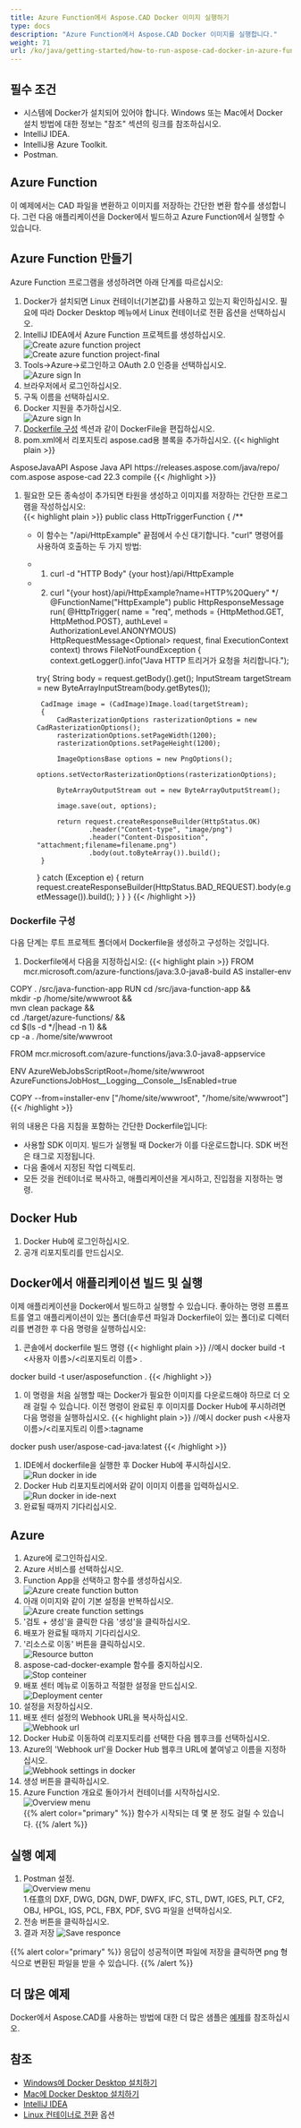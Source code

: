 ```yaml
---
title: Azure Function에서 Aspose.CAD Docker 이미지 실행하기
type: docs
description: "Azure Function에서 Aspose.CAD Docker 이미지를 실행합니다."
weight: 71
url: /ko/java/getting-started/how-to-run-aspose-cad-docker-in-azure-function/
---
```


## 필수 조건
- 시스템에 Docker가 설치되어 있어야 합니다. Windows 또는 Mac에서 Docker 설치 방법에 대한 정보는 "참조" 섹션의 링크를 참조하십시오.
- IntelliJ IDEA.
- IntelliJ용 Azure Toolkit.
- Postman.

## Azure Function

이 예제에서는 CAD 파일을 변환하고 이미지를 저장하는 간단한 변환 함수를 생성합니다. 그런 다음 애플리케이션을 Docker에서 빌드하고 Azure Function에서 실행할 수 있습니다.

## Azure Function 만들기

Azure Function 프로그램을 생성하려면 아래 단계를 따르십시오:
1. Docker가 설치되면 Linux 컨테이너(기본값)를 사용하고 있는지 확인하십시오. 필요에 따라 Docker Desktop 메뉴에서 Linux 컨테이너로 전환 옵션을 선택하십시오.
1. IntelliJ IDEA에서 Azure Function 프로젝트를 생성하십시오.<br>
![Create azure function project](/_assets/java/java-azure/create-function-ide-1.png)<br>
![Create azure function project-final](/_assets/java/java-azure/create-function-ide-2.png)<br>
1. Tools->Azure->로그인하고 OAuth 2.0 인증을 선택하십시오.<br>
![Azure sign In](/_assets/java/java-azure/sign-in-azure.png)<br>
1. 브라우저에서 로그인하십시오.
1. 구독 이름을 선택하십시오.
1. Docker 지원을 추가하십시오.<br>
![Azure sign In](/_assets/java/java-azure/add-docker-support.png)<br>
1. <a href="#configuring-a-dockerfile">Dockerfile 구성</a> 섹션과 같이 DockerFile을 편집하십시오.
1. pom.xml에서 리포지토리 aspose.cad용 블록을 추가하십시오.
{{< highlight plain >}}
<repositories>
    <repository>
		<id>AsposeJavaAPI</id>
        <name>Aspose Java API</name>
        <url>https://releases.aspose.com/java/repo/</url>
    </repository>
</repositories>


<dependencies>
 <dependency>
    <groupId>com.aspose</groupId>
    <artifactId>aspose-cad</artifactId>
    <version>22.3</version>
    <scope>compile</scope>
  </dependency>
</dependencies>
{{< /highlight >}}

1. 필요한 모든 종속성이 추가되면 타원을 생성하고 이미지를 저장하는 간단한 프로그램을 작성하십시오:<br>
{{< highlight plain >}}
public class HttpTriggerFunction {
    /**
     * 이 함수는 "/api/HttpExample" 끝점에서 수신 대기합니다. "curl" 명령어를 사용하여 호출하는 두 가지 방법:
     * 1. curl -d "HTTP Body" {your host}/api/HttpExample
     * 2. curl "{your host}/api/HttpExample?name=HTTP%20Query"
     */
    @FunctionName("HttpExample")
    public HttpResponseMessage run(
            @HttpTrigger(
                name = "req",
                methods = {HttpMethod.GET, HttpMethod.POST},
                authLevel = AuthorizationLevel.ANONYMOUS)
                HttpRequestMessage<Optional<String>> request,
            final ExecutionContext context) throws FileNotFoundException {
        context.getLogger().info("Java HTTP 트리거가 요청을 처리합니다.");

        try{
            String body = request.getBody().get();
            InputStream targetStream = new ByteArrayInputStream(body.getBytes());

            CadImage image = (CadImage)Image.load(targetStream);
            {
                CadRasterizationOptions rasterizationOptions = new CadRasterizationOptions();
                rasterizationOptions.setPageWidth(1200);
                rasterizationOptions.setPageHeight(1200);

                ImageOptionsBase options = new PngOptions();
                options.setVectorRasterizationOptions(rasterizationOptions);

                ByteArrayOutputStream out = new ByteArrayOutputStream();

                image.save(out, options);

                return request.createResponseBuilder(HttpStatus.OK)
                        .header("Content-type", "image/png")
                        .header("Content-Disposition", "attachment;filename=filename.png")
                        .body(out.toByteArray()).build();
            }
        }
        catch (Exception e)
		{
            return request.createResponseBuilder(HttpStatus.BAD_REQUEST).body(e.getMessage()).build();
        }
    }
}
{{< /highlight >}}

### Dockerfile 구성

다음 단계는 루트 프로젝트 폴더에서 Dockerfile을 생성하고 구성하는 것입니다.

1. Dockerfile에서 다음을 지정하십시오:
{{< highlight plain >}}
FROM mcr.microsoft.com/azure-functions/java:3.0-java8-build AS installer-env

COPY . /src/java-function-app
RUN cd /src/java-function-app && \
    mkdir -p /home/site/wwwroot && \
    mvn clean package && \
    cd ./target/azure-functions/ && \
    cd $(ls -d */|head -n 1) && \
    cp -a . /home/site/wwwroot

FROM mcr.microsoft.com/azure-functions/java:3.0-java8-appservice

ENV AzureWebJobsScriptRoot=/home/site/wwwroot \
    AzureFunctionsJobHost__Logging__Console__IsEnabled=true

COPY --from=installer-env ["/home/site/wwwroot", "/home/site/wwwroot"]
{{< /highlight >}}

위의 내용은 다음 지침을 포함하는 간단한 Dockerfile입니다:

- 사용할 SDK 이미지. 빌드가 실행될 때 Docker가 이를 다운로드합니다. SDK 버전은 태그로 지정됩니다.
- 다음 줄에서 지정된 작업 디렉토리.
- 모든 것을 컨테이너로 복사하고, 애플리케이션을 게시하고, 진입점을 지정하는 명령.

## Docker Hub
1. Docker Hub에 로그인하십시오.
1. 공개 리포지토리를 만드십시오.

## Docker에서 애플리케이션 빌드 및 실행
 
이제 애플리케이션을 Docker에서 빌드하고 실행할 수 있습니다. 좋아하는 명령 프롬프트를 열고 애플리케이션이 있는 폴더(솔루션 파일과 Dockerfile이 있는 폴더)로 디렉터리를 변경한 후 다음 명령을 실행하십시오:

1. 콘솔에서 dockerfile 빌드 명령
{{< highlight plain >}}
//예시
docker build -t <사용자 이름>/<리포지토리 이름> .

docker build -t user/asposefunction .
{{< /highlight >}}
 
1. 이 명령을 처음 실행할 때는 Docker가 필요한 이미지를 다운로드해야 하므로 더 오래 걸릴 수 있습니다. 이전 명령이 완료된 후 이미지를 Docker Hub에 푸시하려면 다음 명령을 실행하십시오.
{{< highlight plain >}}
//예시
docker push <사용자 이름>/<리포지토리 이름>:tagname

docker push user/aspose-cad-java:latest
{{< /highlight >}}

1. IDE에서 dockerfile을 실행한 후 Docker Hub에 푸시하십시오.<br>
![Run docker in ide](/_assets/java/java-azure/docker-run-in-ide.png)<br>
1. Docker Hub 리포지토리에서와 같이 이미지 이름을 입력하십시오.<br>
![Run docker in ide-next](/_assets/java/java-azure/docker-run-in-ide-1.png)<br>
1. 완료될 때까지 기다리십시오.

## Azure

1. Azure에 로그인하십시오.
1. Azure 서비스를 선택하십시오.
1. Function App을 선택하고 함수를 생성하십시오.<br>
![Azure create function button](/_assets/java/java-azure/create-function-azure.png)<br>
1. 아래 이미지와 같이 기본 설정을 반복하십시오.<br>
![Azure create function settings](/_assets/java/java-azure/create-function-settings.png)<br>
1. '검토 + 생성'을 클릭한 다음 '생성'을 클릭하십시오.
1. 배포가 완료될 때까지 기다리십시오.
1. '리소스로 이동' 버튼을 클릭하십시오.<br>
![Resource button](/_assets/java/java-azure/go-to-resource.png)<br>
1. aspose-cad-docker-example 함수를 중지하십시오.<br>
![Stop conteiner](/_assets/java/java-azure/stop-container.png)<br>
1. 배포 센터 메뉴로 이동하고 적절한 설정을 만드십시오.<br>
![Deployment center](/_assets/java/java-azure/deployment-center.png)<br>
1. 설정을 저장하십시오.
1. 배포 센터 설정의 Webhook URL을 복사하십시오.<br>
![Webhook url](/_assets/java/java-azure/webhook-url.png)<br>
1. Docker Hub로 이동하여 리포지토리를 선택한 다음 웹후크를 선택하십시오.
1. Azure의 'Webhook url'을 Docker Hub 웹후크 URL에 붙여넣고 이름을 지정하십시오.<br>
![Webhook settings in docker](/_assets/java/java-azure/webhook.png)<br>
1. 생성 버튼을 클릭하십시오.
1. Azure Function 개요로 돌아가서 컨테이너를 시작하십시오.<br>
![Overview menu](/_assets/java/java-azure/overview.png)<br>
{{% alert color="primary" %}} 
함수가 시작되는 데 몇 분 정도 걸릴 수 있습니다.
{{% /alert %}}

## 실행 예제

1. Postman 설정.<br>
![Overview menu](/_assets/java/java-azure/postman-settings.png)<br>
1.任意의 DXF, DWG, DGN, DWF, DWFX, IFC, STL, DWT, IGES, PLT, CF2, OBJ, HPGL, IGS, PCL, FBX, PDF, SVG 파일을 선택하십시오.
1. 전송 버튼을 클릭하십시오.
1. 결과 저장
![Save responce](/_assets/java/java-azure/response-postman.png)<br>

{{% alert color="primary" %}} 
응답이 성공적이면 파일에 저장을 클릭하면 png 형식으로 변환된 파일을 받을 수 있습니다.
{{% /alert %}}

## 더 많은 예제

Docker에서 Aspose.CAD를 사용하는 방법에 대한 더 많은 샘플은 [예제](https://github.com/aspose-cad/Aspose.CAD-Documentation)를 참조하십시오.


## 참조

- [Windows에 Docker Desktop 설치하기](https://docs.docker.com/docker-for-windows/install/)
- [Mac에 Docker Desktop 설치하기](https://docs.docker.com/docker-for-mac/install/)
- [IntelliJ IDEA](https://www.jetbrains.com/idea/)
- [Linux 컨테이너로 전환](https://docs.docker.com/docker-for-windows/#switch-between-windows-and-linux-containers) 옵션
